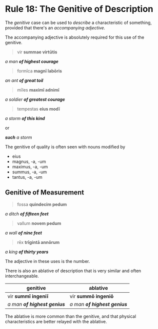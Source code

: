 # Rule 18: The Genitive of Description

The _genitive_ case can be used to _describe_ a characteristic of something, provided that there's an _accompanying adjective_.

The accompanying adjective is absolutely required for this use of the genitive.

> vir **summae virtūtis**

_a man **of highest courage**_

> formīca **magnī labōris**

_an ant **of great toil**_

> mīles **maximī adnimī**

_a soldier **of greatest courage**_

> tempestas **eius modī**

_a storm **of this kind**_

or

_**such** a storm_

The genitive of quality is often seen with nouns modified by

- eius
- magnus, -a, -um
- maximus, -a, -um
- summus, -a, -um
- tantus, -a, -um


## Genitive of Measurement

> fossa **quindecim pedum**

_a ditch **of fifteen feet**_

> vallum **novem pedum**

_a wall **of nine feet**_

> rēx **trīgintā annōrum**

_a king **of thirty years**_

The adjective in these uses is the number.

There is also an ablative of description that is very similar and often interchangeable.  

| genitive | ablative |
| --- | --- |
| vir **summī ingeniī** | vir **summō ingeniō** |
| _a man **of highest genius**_ | _a man **of highest genius**_ |

The ablative is more common than the genitive, and that physical characteristics are better relayed with the ablative.
